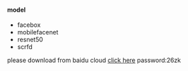 #### model
- facebox
- mobilefacenet
- resnet50
- scrfd

please download from baidu cloud [click here](https://pan.baidu.com/s/1qEraNV0EZ7jjzwWGntK6_w) password:26zk